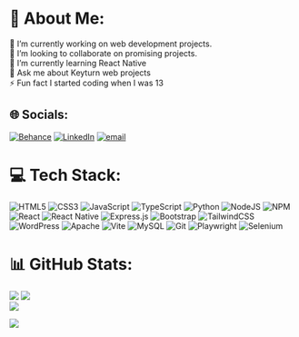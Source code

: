 # 💫 About Me:
🔭 I’m currently working on web development projects.<br>👯 I’m looking to collaborate on promising projects.<br>🌱 I’m currently learning React Native<br>💬 Ask me about Keyturn web projects<br>⚡ Fun fact I started coding when I was 13


## 🌐 Socials:
[![Behance](https://img.shields.io/badge/Behance-1769ff?logo=behance&logoColor=white)](https://behance.net/bedirhanzcan1) [![LinkedIn](https://img.shields.io/badge/LinkedIn-%230077B5.svg?logo=linkedin&logoColor=white)](https://linkedin.com/in/bedirhan-özcan-a1539b24a) [![email](https://img.shields.io/badge/Email-D14836?logo=gmail&logoColor=white)](mailto:ozcanb978@gmail.com) 

# 💻 Tech Stack:
![HTML5](https://img.shields.io/badge/html5-%23E34F26.svg?style=for-the-badge&logo=html5&logoColor=white) ![CSS3](https://img.shields.io/badge/css3-%231572B6.svg?style=for-the-badge&logo=css3&logoColor=white) ![JavaScript](https://img.shields.io/badge/javascript-%23323330.svg?style=for-the-badge&logo=javascript&logoColor=%23F7DF1E) ![TypeScript](https://img.shields.io/badge/typescript-%23007ACC.svg?style=for-the-badge&logo=typescript&logoColor=white) ![Python](https://img.shields.io/badge/python-3670A0?style=for-the-badge&logo=python&logoColor=ffdd54) ![NodeJS](https://img.shields.io/badge/node.js-6DA55F?style=for-the-badge&logo=node.js&logoColor=white) ![NPM](https://img.shields.io/badge/NPM-%23CB3837.svg?style=for-the-badge&logo=npm&logoColor=white) ![React](https://img.shields.io/badge/react-%2320232a.svg?style=for-the-badge&logo=react&logoColor=%2361DAFB) ![React Native](https://img.shields.io/badge/react_native-%2320232a.svg?style=for-the-badge&logo=react&logoColor=%2361DAFB) ![Express.js](https://img.shields.io/badge/express.js-%23404d59.svg?style=for-the-badge&logo=express&logoColor=%2361DAFB) ![Bootstrap](https://img.shields.io/badge/bootstrap-%238511FA.svg?style=for-the-badge&logo=bootstrap&logoColor=white) ![TailwindCSS](https://img.shields.io/badge/tailwindcss-%2338B2AC.svg?style=for-the-badge&logo=tailwind-css&logoColor=white) ![WordPress](https://img.shields.io/badge/WordPress-%23117AC9.svg?style=for-the-badge&logo=WordPress&logoColor=white) ![Apache](https://img.shields.io/badge/apache-%23D42029.svg?style=for-the-badge&logo=apache&logoColor=white) ![Vite](https://img.shields.io/badge/vite-%23646CFF.svg?style=for-the-badge&logo=vite&logoColor=white) ![MySQL](https://img.shields.io/badge/mysql-4479A1.svg?style=for-the-badge&logo=mysql&logoColor=white) ![Git](https://img.shields.io/badge/git-%23F05033.svg?style=for-the-badge&logo=git&logoColor=white) ![Playwright](https://img.shields.io/badge/-playwright-%232EAD33?style=for-the-badge&logo=playwright&logoColor=white) ![Selenium](https://img.shields.io/badge/-selenium-%43B02A?style=for-the-badge&logo=selenium&logoColor=white)
# 📊 GitHub Stats:

![](https://github-readme-stats.vercel.app/api?username=bedirhanozcan978&theme=dark&hide_border=false&include_all_commits=false&count_private=false)
![](https://nirzak-streak-stats.vercel.app/?user=bedirhanozcan978&theme=dark&hide_border=false)<br/>
![](https://github-readme-stats.vercel.app/api/top-langs/?username=bedirhanozcan978&theme=dark&hide_border=false&include_all_commits=false&count_private=false&layout=compact)

[![](https://visitcount.itsvg.in/api?id=bedirhanozcan978&icon=0&color=11)](https://visitcount.itsvg.in)

<!-- Proudly created with GPRM ( https://gprm.itsvg.in ) -->
